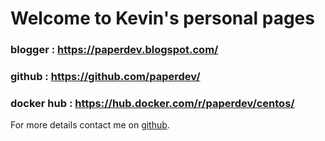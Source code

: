 # Welcome to Kevin's personal pages



### blogger : https://paperdev.blogspot.com/

### github : https://github.com/paperdev/

### docker hub : https://hub.docker.com/r/paperdev/centos/


For more details contact me on [github](https://github.com/paperdev/).
